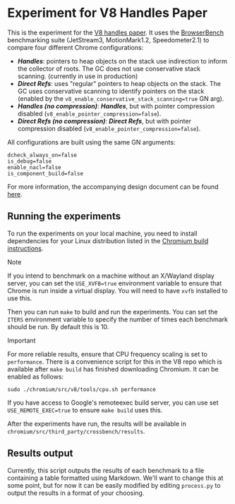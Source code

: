 # Experiment for V8 Handles Paper

This is the experiment for the [V8 handles
paper](https://github.com/sfotdevteam/v8_handles_paper). It uses the
[BrowserBench](https://browserbench.org/) benchmarking suite (JetStream3,
MotionMark1.2, Speedometer2.1) to compare four different Chrome configurations: 

* ***Handles***: pointers to heap objects on the stack use indirection to
  inform the collector of roots. The GC does not use conservative stack
  scanning. (currently in use in production)
* ***Direct Refs***: uses "regular" pointers to heap objects on the stack. The
  GC uses conservative scanning to identify pointers on the stack (enabled by
  the `v8_enable_conservative_stack_scanning=true` GN arg).
* ***Handles (no compression)***: ***Handles***, but with pointer compression
  disabled (`v8_enable_pointer_compression=false`).
* ***Direct Refs (no compression)***: ***Direct Refs***, but with pointer
  compression disabled (`v8_enable_pointer_compression=false`).

All configurations are built using the same GN arguments:

```
dcheck_always_on=false
is_debug=false
enable_nacl=false
is_component_build=false
```

For more information, the accompanying design document can be found
[here](https://docs.google.com/document/d/1bOPW-Bb_aAefrgXGI8yhwEPxULePkLcNY8RaOvnbJKU/edit?tab=t.0#heading=h.wb0el8iqan2r).

## Running the experiments

To run the experiments on your local machine, you need to install dependencies
for your Linux distribution listed in the [Chromium build
instructions](https://chromium.googlesource.com/chromium/src/+/main/docs/linux/build_instructions.md#notes-for-other-distros).

> [!NOTE]
> If you intend to benchmark on a machine without an X/Wayland display server,
> you can set the `USE_XVFB=true` environment variable to ensure that Chrome is
> run inside a virtual display. You will need to have `xvfb` installed to use this.

Then you can run `make` to build and run the experiments.
You can set the `ITERS` environment variable to specify the number of times
each benchmark should be run. By default this is 10.

> [!IMPORTANT]
> For more reliable results, ensure that CPU frequency scaling is set to
> `performance`. There is a convenience script for this in the V8 repo which is
> available after `make build` has finished downloading Chromium. It can be
> enabled as follows:
>
> `sudo ./chromium/src/v8/tools/cpu.sh performance`

If you have access to Google's remoteexec build server, you can use set
`USE_REMOTE_EXEC=true` to ensure `make build` uses this.

After the experiments have run, the results will be available in
`chromium/src/third_party/crossbench/results`.

## Results output

Currently, this script outputs the results of each benchmark to a file
containing a table formatted using Markdown. We'll want to change this at some
point, but for now it can be easily modified by editing `process.py` to output
the results in a format of your choosing.
